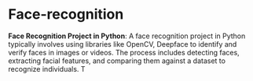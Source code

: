 # Face-recognition
**Face Recognition Project in Python**:   A face recognition project in Python typically involves using libraries like OpenCV, Deepface to identify and verify faces in images or videos. The process includes detecting faces, extracting facial features, and comparing them against a dataset to recognize individuals. T
